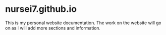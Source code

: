# nursei7.github.io
This is my personal website documentation. The work on the website will go on as I will add more sections and information.

